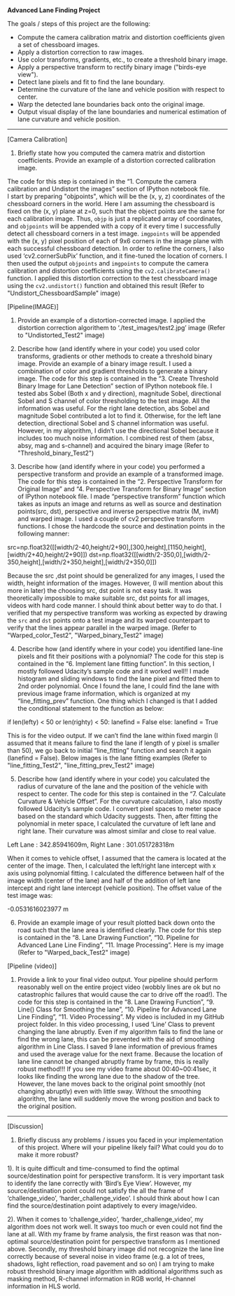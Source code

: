 **Advanced Lane Finding Project**

The goals / steps of this project are the following:

* Compute the camera calibration matrix and distortion coefficients given a set of chessboard images.
* Apply a distortion correction to raw images.
* Use color transforms, gradients, etc., to create a threshold binary image.
* Apply a perspective transform to rectify binary image ("birds-eye view").
* Detect lane pixels and fit to find the lane boundary.
* Determine the curvature of the lane and vehicle position with respect to center.
* Warp the detected lane boundaries back onto the original image.
* Output visual display of the lane boundaries and numerical estimation of lane curvature and vehicle position.
------------------------------------------------------------------------------------------------
[Camera Calibration]
1. Briefly state how you computed the camera matrix and distortion coefficients. Provide an example of a distortion corrected calibration image.

The code for this step is contained in the “1. Compute the camera calibration and Undistort the images” section of IPython notebook file.  
I start by preparing "objpoints", which will be the (x, y, z) coordinates of the chessboard corners in the world. Here I am assuming the chessboard is fixed on the (x, y) plane at z=0, such that the object points are the same for each calibration image.  Thus, `objp` is just a replicated array of coordinates, and `objpoints` will be appended with a copy of it every time I successfully detect all chessboard corners in a test image.  `imgpoints` will be appended with the (x, y) pixel position of each of 9x6 corners in the image plane with each successful chessboard detection. In order to refine the corners, I also used ‘cv2.cornerSubPix’ function, and it fine-tuned the location of corners. 
I then used the output `objpoints` and `imgpoints` to compute the camera calibration and distortion coefficients using the `cv2.calibrateCamera()` function.  I applied this distortion correction to the test chessboard image using the `cv2.undistort()` function and obtained this result (Refer to "Undistort_ChessboardSample" image) 


[Pipeline(IMAGE)]

1. Provide an example of a distortion-corrected image.
I applied the distortion correction algorithem to ‘./test_images/test2.jpg’ image (Refer to "Undistorted_Test2" image)


2. Describe how (and identify where in your code) you used color transforms, gradients or other methods to create a threshold binary image.  Provide an example of a binary image result.
I used a combination of color and gradient thresholds to generate a binary image. The code for this step is contained in the “3. Create Threshold Binary Image for Lane Detection” section of IPython notebook file. I tested abs Sobel (Both x and y direction), magnitude Sobel, directional Sobel and S channel of color thresholding to the test image. All the information was useful. For the right lane detection, abs Sobel and magnitude Sobel contributed a lot to find it. Otherwise, for the left lane detection, directional Sobel and S channel information was useful. However, in my algorithm, I didn’t use the directional Sobel because it includes too much noise information. I combined rest of them (absx, absy, mag and s-channel) and acquired the binary image (Refer to "Threshold_binary_Test2")


3. Describe how (and identify where in your code) you performed a perspective transform and provide an example of a transformed image.
The code for this step is contained in the “2. Perspective Transform for Original Image” and “4. Perspective Transform for Binary Image” section of IPython notebook file. I made “perspective transform” function which takes as inputs an image and returns as well as source and destination points(src, dst), perspective and inverse perspective matrix (M, invM) and warped image. I used a couple of cv2 perspective transform functions. I chose the hardcode the source and destination points in the following manner:

src=np.float32([[width/2-40,height/2+90],[300,height],[1150,height],[width/2+40,height/2+90]])
dst=np.float32([[width/2-350,0],[width/2-350,height],[width/2+350,height],[width/2+350,0]])

Because the src ,dst point should be generalized for any images, I used the width, height information of the images. However, (I will mention about this more in later) the choosing src, dst point is not easy task. It was theoretically impossible to make suitable src, dst points for all images, videos with hard code manner. I should think about better way to do that. I verified that my perspective transform was working as expected by drawing the `src` and `dst` points onto a test image and its warped counterpart to verify that the lines appear parallel in the warped image. (Refer to "Warped_color_Test2", "Warped_binary_Test2" image)


4. Describe how (and identify where in your code) you identified lane-line pixels and fit their positions with a polynomial?
The code for this step is contained in the “6. Implement lane fitting function”. In this section, I mostly followed Udacity’s sample code and it worked well!! I made histogram and sliding windows to find the lane pixel and fitted them to 2nd order polynomial. Once I found the lane, I could find the lane with previous image frame information, which is organized at my “line_fitting_prev” function. One thing which I changed is that I added the conditional statement to the function as below:

if len(lefty) < 50 or len(righty) < 50:
        lanefind = False
    else:
        lanefind = True
        
This is for the video output. If we can’t find the lane within fixed margin (I assumed that it means failure to find the lane if length of y pixel is smaller than 50), we go back to initial “line_fitting” function and search it again (lanefind = False). Below images is the lane fitting examples (Refer to "line_fitting_Test2", "line_fitting_prev_Test2" image)



5. Describe how (and identify where in your code) you calculated the radius of curvature of the lane and the position of the vehicle with respect to center.
The code for this step is contained in the “7. Calculate Curvature & Vehicle Offset”. For the curvature calculation, I also mostly followed Udacity’s sample code. I convert pixel spaces to meter space based on the standard which Udacity suggests. Then, after fitting the polynomial in meter space, I calculated the curvature of left lane and right lane. Their curvature was almost similar and close to real value. 

Left Lane : 342.85941609m, Right Lane : 301.051728318m

When it comes to vehicle offset, I assumed that the camera is located at the center of the image. Then, I calculated the left/right lane intercept with x axis using polynomial fitting. I calculated the difference between half of the image width (center of the lane) and half of the addition of left lane intercept and right lane intercept (vehicle position). The offset value of the test image was:

-0.0531616023977 m


6. Provide an example image of your result plotted back down onto the road such that the lane area is identified clearly.
The code for this step is contained in the “8. Lane Drawing Function”, “10. Pipeline for Advanced Lane Line Finding”, “11. Image Processing”. Here is my image (Refer to "Warped_back_Test2" image)


[Pipeline (video)]

1. Provide a link to your final video output.  Your pipeline should perform reasonably well on the entire project video (wobbly lines are ok but no catastrophic failures that would cause the car to drive off the road!).
The code for this step is contained in the “8. Lane Drawing Function”, “9. Line() Class for Smoothing the lane”, “10. Pipeline for Advanced Lane Line Finding”, “11. Video Processing”. My video is included in my GitHub project folder. In this video processing, I used ‘Line’ Class to prevent changing the lane abruptly. Even if my algorithm fails to find the lane or find the wrong lane, this can be prevented with the aid of smoothing algorithm in Line Class. I saved 9 lane information of previous frames and used the average value for the next frame. Because the location of lane line cannot be changed abruptly frame by frame, this is really robust method!!! If you see my video frame about 00:40~00:41sec, it looks like finding the wrong lane due to the shadow of the tree. However, the lane moves back to the original point smoothly (not changing abruptly) even with little sway. Without the smoothing algorithm, the lane will suddenly move the wrong position and back to the original position. 
------------------------------------------------------------------------------------------------

[Discussion]

1. Briefly discuss any problems / issues you faced in your implementation of this project.  Where will your pipeline likely fail?  What could you do to make it more robust?

1). It is quite difficult and time-consumed to find the optimal source/destination point for perspective transform. It is very important task to identify the lane correctly with ‘Bird’s Eye View’. However, my source/destination point could not satisfy the all the frame of ‘challenge_video’, ‘harder_challenge_video’. I should think about how I can find the source/destination point adaptively to every image/video.  

2). When it comes to ‘challenge_video’, ‘harder_challenge_video’, my algorithm does not work well. It sways too much or even could not find the lane at all. With my frame by frame analysis, the first reason was that non-optimal source/destination point for perspective transform as I mentioned above. Secondly, my threshold binary image did not recognize the lane line correctly because of several noise in video frame (e.g. a lot of trees, shadows, light reflection, road pavement and so on) I am trying to make robust threshold binary image algorithm with additional algorithms such as masking method, R-channel information in RGB world, H-channel information in HLS world.   
